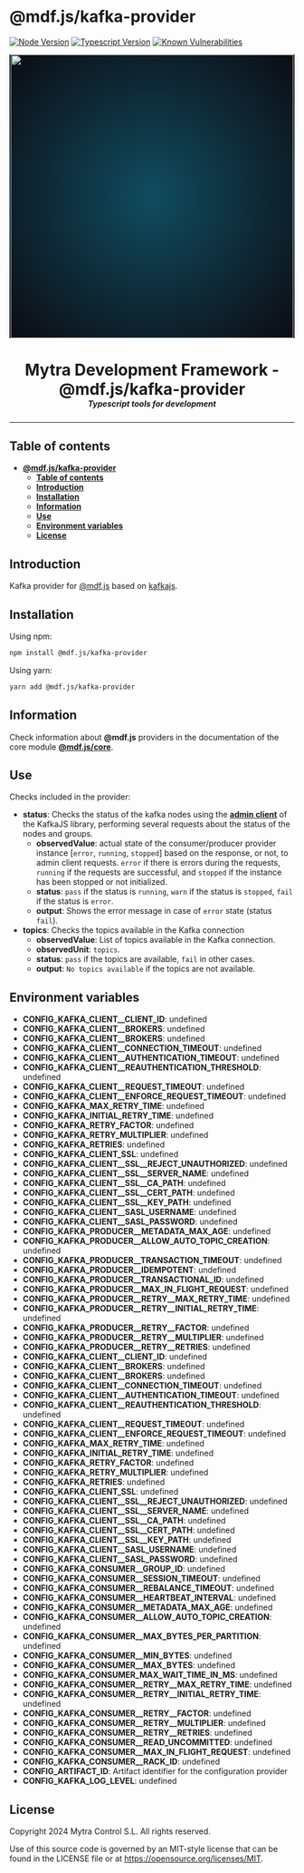 # **@mdf.js/kafka-provider**

[![Node Version](https://img.shields.io/static/v1?style=flat\&logo=node.js\&logoColor=green\&label=node\&message=%3E=20\&color=blue)](https://nodejs.org/en/)
[![Typescript Version](https://img.shields.io/static/v1?style=flat\&logo=typescript\&label=Typescript\&message=5.4\&color=blue)](https://www.typescriptlang.org/)
[![Known Vulnerabilities](https://img.shields.io/static/v1?style=flat\&logo=snyk\&label=Vulnerabilities\&message=0\&color=300A98F)](https://snyk.io/package/npm/snyk)

<!-- markdownlint-disable MD033 MD041 -->

<p align="center">
  <div style="text-align:center;background-image:radial-gradient(circle farthest-corner at 50% 50%, #104c60, #0c0c13);">
    <img src="https://assets.website-files.com/626a3ef32d23835d9b2e4532/6290ab1e2d3e0d922913a6e3_digitalizacion_ENG.svg"alt="netin"width="500">
  </div>
</p>

<h1 style="text-align:center;margin-bottom:0">Mytra Development Framework - @mdf.js/kafka-provider </h1>
<h5 style="text-align:center;margin-top:0">Typescript tools for development</h5>

<!-- markdownlint-enable MD033 -->

***

## **Table of contents**

- [**@mdf.js/kafka-provider**](#mdfjskafka-provider)
  - [**Table of contents**](#table-of-contents)
  - [**Introduction**](#introduction)
  - [**Installation**](#installation)
  - [**Information**](#information)
  - [**Use**](#use)
  - [**Environment variables**](#environment-variables)
  - [**License**](#license)

## **Introduction**

Kafka provider for [@mdf.js](https://mytracontrol.github.io/mdf.js/) based on [kafkajs](https://www.npmjs.com/package/kafkajs).

## **Installation**

Using npm:

```bash
npm install @mdf.js/kafka-provider
```

Using yarn:

```bash
yarn add @mdf.js/kafka-provider
```

## **Information**

Check information about **@mdf.js** providers in the documentation of the core module [**@mdf.js/core**](https://mytracontrol.github.io/mdf.js/modules/_mdf_js_core.html).

## **Use**

Checks included in the provider:

- **status**: Checks the status of the kafka nodes using the [**admin client**](https://kafka.js.org/docs/cluster) of the KafkaJS library, performing several requests about the status of the nodes and groups.
  - **observedValue**: actual state of the consumer/producer provider instance \[`error`, `running`, `stopped`] based on the response, or not, to admin client requests. `error` if there is errors during the requests, `running` if the requests are successful, and `stopped` if the instance has been stopped or not initialized.
  - **status**: `pass` if the status is `running`, `warn` if the status is `stopped`, `fail` if the status is `error`.
  - **output**: Shows the error message in case of `error` state (status `fail`).
- **topics**: Checks the topics available in the Kafka connection
  - **observedValue**: List of topics available in the Kafka connection.
  - **observedUnit**: `topics`.
  - **status**: `pass` if the topics are available, `fail` in other cases.
  - **output**: `No topics available` if the topics are not available.

## **Environment variables**

- **CONFIG\_KAFKA\_CLIENT\_\_CLIENT\_ID**: undefined
- **CONFIG\_KAFKA\_CLIENT\_\_BROKERS**: undefined
- **CONFIG\_KAFKA\_CLIENT\_\_BROKERS**: undefined
- **CONFIG\_KAFKA\_CLIENT\_\_CONNECTION\_TIMEOUT**: undefined
- **CONFIG\_KAFKA\_CLIENT\_\_AUTHENTICATION\_TIMEOUT**: undefined
- **CONFIG\_KAFKA\_CLIENT\_\_REAUTHENTICATION\_THRESHOLD**: undefined
- **CONFIG\_KAFKA\_CLIENT\_\_REQUEST\_TIMEOUT**: undefined
- **CONFIG\_KAFKA\_CLIENT\_\_ENFORCE\_REQUEST\_TIMEOUT**: undefined
- **CONFIG\_KAFKA\_MAX\_RETRY\_TIME**: undefined
- **CONFIG\_KAFKA\_INITIAL\_RETRY\_TIME**: undefined
- **CONFIG\_KAFKA\_RETRY\_FACTOR**: undefined
- **CONFIG\_KAFKA\_RETRY\_MULTIPLIER**: undefined
- **CONFIG\_KAFKA\_RETRIES**: undefined
- **CONFIG\_KAFKA\_CLIENT\_SSL**: undefined
- **CONFIG\_KAFKA\_CLIENT\_\_SSL\_\_REJECT\_UNAUTHORIZED**: undefined
- **CONFIG\_KAFKA\_CLIENT\_\_SSL\_\_SERVER\_NAME**: undefined
- **CONFIG\_KAFKA\_CLIENT\_\_SSL\_\_CA\_PATH**: undefined
- **CONFIG\_KAFKA\_CLIENT\_\_SSL\_\_CERT\_PATH**: undefined
- **CONFIG\_KAFKA\_CLIENT\_\_SSL\_\_KEY\_PATH**: undefined
- **CONFIG\_KAFKA\_CLIENT\_\_SASL\_USERNAME**: undefined
- **CONFIG\_KAFKA\_CLIENT\_\_SASL\_PASSWORD**: undefined
- **CONFIG\_KAFKA\_PRODUCER\_\_METADATA\_MAX\_AGE**: undefined
- **CONFIG\_KAFKA\_PRODUCER\_\_ALLOW\_AUTO\_TOPIC\_CREATION**: undefined
- **CONFIG\_KAFKA\_PRODUCER\_\_TRANSACTION\_TIMEOUT**: undefined
- **CONFIG\_KAFKA\_PRODUCER\_\_IDEMPOTENT**: undefined
- **CONFIG\_KAFKA\_PRODUCER\_\_TRANSACTIONAL\_ID**: undefined
- **CONFIG\_KAFKA\_PRODUCER\_\_MAX\_IN\_FLIGHT\_REQUEST**: undefined
- **CONFIG\_KAFKA\_PRODUCER\_\_RETRY\_\_MAX\_RETRY\_TIME**: undefined
- **CONFIG\_KAFKA\_PRODUCER\_\_RETRY\_\_INITIAL\_RETRY\_TIME**: undefined
- **CONFIG\_KAFKA\_PRODUCER\_\_RETRY\_\_FACTOR**: undefined
- **CONFIG\_KAFKA\_PRODUCER\_\_RETRY\_\_MULTIPLIER**: undefined
- **CONFIG\_KAFKA\_PRODUCER\_\_RETRY\_\_RETRIES**: undefined
- **CONFIG\_KAFKA\_CLIENT\_\_CLIENT\_ID**: undefined
- **CONFIG\_KAFKA\_CLIENT\_\_BROKERS**: undefined
- **CONFIG\_KAFKA\_CLIENT\_\_BROKERS**: undefined
- **CONFIG\_KAFKA\_CLIENT\_\_CONNECTION\_TIMEOUT**: undefined
- **CONFIG\_KAFKA\_CLIENT\_\_AUTHENTICATION\_TIMEOUT**: undefined
- **CONFIG\_KAFKA\_CLIENT\_\_REAUTHENTICATION\_THRESHOLD**: undefined
- **CONFIG\_KAFKA\_CLIENT\_\_REQUEST\_TIMEOUT**: undefined
- **CONFIG\_KAFKA\_CLIENT\_\_ENFORCE\_REQUEST\_TIMEOUT**: undefined
- **CONFIG\_KAFKA\_MAX\_RETRY\_TIME**: undefined
- **CONFIG\_KAFKA\_INITIAL\_RETRY\_TIME**: undefined
- **CONFIG\_KAFKA\_RETRY\_FACTOR**: undefined
- **CONFIG\_KAFKA\_RETRY\_MULTIPLIER**: undefined
- **CONFIG\_KAFKA\_RETRIES**: undefined
- **CONFIG\_KAFKA\_CLIENT\_SSL**: undefined
- **CONFIG\_KAFKA\_CLIENT\_\_SSL\_\_REJECT\_UNAUTHORIZED**: undefined
- **CONFIG\_KAFKA\_CLIENT\_\_SSL\_\_SERVER\_NAME**: undefined
- **CONFIG\_KAFKA\_CLIENT\_\_SSL\_\_CA\_PATH**: undefined
- **CONFIG\_KAFKA\_CLIENT\_\_SSL\_\_CERT\_PATH**: undefined
- **CONFIG\_KAFKA\_CLIENT\_\_SSL\_\_KEY\_PATH**: undefined
- **CONFIG\_KAFKA\_CLIENT\_\_SASL\_USERNAME**: undefined
- **CONFIG\_KAFKA\_CLIENT\_\_SASL\_PASSWORD**: undefined
- **CONFIG\_KAFKA\_CONSUMER\_\_GROUP\_ID**: undefined
- **CONFIG\_KAFKA\_CONSUMER\_\_SESSION\_TIMEOUT**: undefined
- **CONFIG\_KAFKA\_CONSUMER\_\_REBALANCE\_TIMEOUT**: undefined
- **CONFIG\_KAFKA\_CONSUMER\_\_HEARTBEAT\_INTERVAL**: undefined
- **CONFIG\_KAFKA\_CONSUMER\_\_METADATA\_MAX\_AGE**: undefined
- **CONFIG\_KAFKA\_CONSUMER\_\_ALLOW\_AUTO\_TOPIC\_CREATION**: undefined
- **CONFIG\_KAFKA\_CONSUMER\_\_MAX\_BYTES\_PER\_PARTITION**: undefined
- **CONFIG\_KAFKA\_CONSUMER\_\_MIN\_BYTES**: undefined
- **CONFIG\_KAFKA\_CONSUMER\_\_MAX\_BYTES**: undefined
- **CONFIG\_KAFKA\_CONSUMER\_MAX\_WAIT\_TIME\_IN\_MS**: undefined
- **CONFIG\_KAFKA\_CONSUMER\_\_RETRY\_\_MAX\_RETRY\_TIME**: undefined
- **CONFIG\_KAFKA\_CONSUMER\_\_RETRY\_\_INITIAL\_RETRY\_TIME**: undefined
- **CONFIG\_KAFKA\_CONSUMER\_\_RETRY\_\_FACTOR**: undefined
- **CONFIG\_KAFKA\_CONSUMER\_\_RETRY\_\_MULTIPLIER**: undefined
- **CONFIG\_KAFKA\_CONSUMER\_\_RETRY\_\_RETRIES**: undefined
- **CONFIG\_KAFKA\_CONSUMER\_\_READ\_UNCOMMITTED**: undefined
- **CONFIG\_KAFKA\_CONSUMER\_\_MAX\_IN\_FLIGHT\_REQUEST**: undefined
- **CONFIG\_KAFKA\_CONSUMER\_\_RACK\_ID**: undefined
- **CONFIG\_ARTIFACT\_ID**: Artifact identifier for the configuration provider
- **CONFIG\_KAFKA\_LOG\_LEVEL**: undefined

## **License**

Copyright 2024 Mytra Control S.L. All rights reserved.

Use of this source code is governed by an MIT-style license that can be found in the LICENSE file or at <https://opensource.org/licenses/MIT>.

